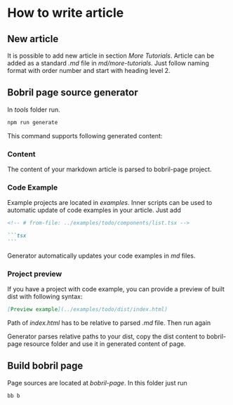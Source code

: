 # How to write article

## New article

It is possible to add new article in section _More Tutorials_. Article can be added as a standard _.md_ file in _md/more-tutorials_. Just follow naming format with order number and start with heading level 2.

## Bobril page source generator

In _tools_ folder run.

```bash
npm run generate
```

This command supports following generated content:

### Content

The content of your markdown article is parsed to bobril-page project.

### Code Example

Example projects are located in _examples_. Inner scripts can be used to automatic update of code examples in your article. Just add

````markdown
<!-- # from-file: ../examples/todo/components/list.tsx -->

```tsx
```
````

Generator automatically updates your code examples in _md_ files.

### Project preview

If you have a project with code example, you can provide a preview of built dist with following syntax:

```markdown
[Preview example](../examples/todo/dist/index.html)
```

Path of _index.html_ has to be relative to parsed _.md_ file. Then run again

Generator parses relative paths to your dist, copy the dist content to bobril-page resource folder and use it in generated content of page.

## Build bobril page

Page sources are located at _bobril-page_. In this folder just run

```bash
bb b
```
